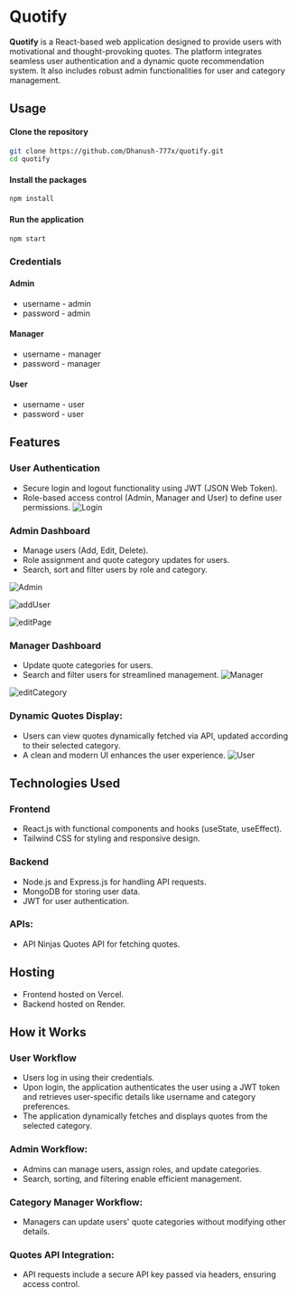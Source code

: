 
# Quotify


**Quotify** is a React-based web application designed to provide users with motivational and thought-provoking quotes. The platform integrates seamless user authentication and a dynamic quote recommendation system. It also includes robust admin functionalities for user and category management.

## Usage
#### Clone the repository
```bash
git clone https://github.com/Dhanush-777x/quotify.git
cd quotify
```
#### Install the packages
```bash
npm install
```
#### Run the application
```bash
npm start
```

### Credentials
#### **Admin**
 - username - admin
 - password - admin
 #### **Manager**
 - username - manager
 - password - manager
 #### **User**
 - username - user
 - password - user

## Features

### User Authentication
- Secure login and logout functionality using JWT (JSON Web Token). 
- Role-based access control (Admin, Manager and User) to define user permissions.
![Login](/assets/login.png)

### Admin Dashboard
- Manage users (Add, Edit, Delete).
- Role assignment and quote category updates for users.
- Search, sort and filter users by role and category.

![Admin](/assets/admin-dashboard.png)

![addUser](/assets/add-user.png)

![editPage](/assets/edit-user.png)

### Manager Dashboard
- Update quote categories for users.
- Search and filter users for streamlined management.
![Manager](/assets/manager-dashboard.png)

![editCategory](/assets/edit-category.png)

### Dynamic Quotes Display:
- Users can view quotes dynamically fetched via API, updated according to their selected category.
- A clean and modern UI enhances the user experience.
![User](/assets/user-page.png)

## Technologies Used

### Frontend
- React.js with functional components and hooks (useState, useEffect).
- Tailwind CSS for styling and responsive design.

### Backend
- Node.js and Express.js for handling API requests.
- MongoDB for storing user data.
- JWT for user authentication.

### APIs:
- API Ninjas Quotes API for fetching quotes.

## Hosting
- Frontend hosted on Vercel.
- Backend hosted on Render.

## How it Works

### User Workflow
- Users log in using their credentials.
- Upon login, the application authenticates the user using a JWT token and retrieves user-specific details like username and category preferences.
- The application dynamically fetches and displays quotes from the selected category.

### Admin Workflow:
- Admins can manage users, assign roles, and update categories.
- Search, sorting, and filtering enable efficient management.

### Category Manager Workflow:
- Managers can update users' quote categories without modifying other details.

### Quotes API Integration:
- API requests include a secure API key passed via headers, ensuring access control.















 
 

